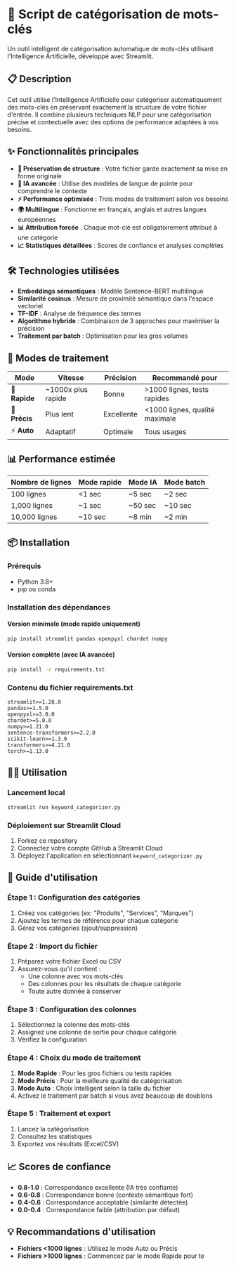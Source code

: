 # 🎯 Script de catégorisation de mots-clés

Un outil intelligent de catégorisation automatique de mots-clés utilisant l'Intelligence Artificielle, développé avec Streamlit.

## 📋 Description

Cet outil utilise l'Intelligence Artificielle pour catégoriser automatiquement des mots-clés en préservant exactement la structure de votre fichier d'entrée. Il combine plusieurs techniques NLP pour une catégorisation précise et contextuelle avec des options de performance adaptées à vos besoins.

## ✨ Fonctionnalités principales

- **🔄 Préservation de structure** : Votre fichier garde exactement sa mise en forme originale
- **🤖 IA avancée** : Utilise des modèles de langue de pointe pour comprendre le contexte
- **⚡ Performance optimisée** : Trois modes de traitement selon vos besoins
- **🌍 Multilingue** : Fonctionne en français, anglais et autres langues européennes
- **📊 Attribution forcée** : Chaque mot-clé est obligatoirement attribué à une catégorie
- **📈 Statistiques détaillées** : Scores de confiance et analyses complètes

## 🛠 Technologies utilisées

- **Embeddings sémantiques** : Modèle Sentence-BERT multilingue
- **Similarité cosinus** : Mesure de proximité sémantique dans l'espace vectoriel
- **TF-IDF** : Analyse de fréquence des termes
- **Algorithme hybride** : Combinaison de 3 approches pour maximiser la précision
- **Traitement par batch** : Optimisation pour les gros volumes

## 🚀 Modes de traitement

| Mode | Vitesse | Précision | Recommandé pour |
|------|---------|-----------|-----------------|
| 🚀 **Rapide** | ~1000x plus rapide | Bonne | >1000 lignes, tests rapides |
| 🎯 **Précis** | Plus lent | Excellente | <1000 lignes, qualité maximale |
| ⚡ **Auto** | Adaptatif | Optimale | Tous usages |

## 📊 Performance estimée

| Nombre de lignes | Mode rapide | Mode IA | Mode batch |
|------------------|-------------|---------|------------|
| 100 lignes       | <1 sec      | ~5 sec  | ~2 sec     |
| 1,000 lignes     | ~1 sec      | ~50 sec | ~10 sec    |
| 10,000 lignes    | ~10 sec     | ~8 min  | ~2 min     |

## 📦 Installation

### Prérequis
- Python 3.8+
- pip ou conda

### Installation des dépendances

#### Version minimale (mode rapide uniquement)
```bash
pip install streamlit pandas openpyxl chardet numpy
```

#### Version complète (avec IA avancée)
```bash
pip install -r requirements.txt
```

### Contenu du fichier requirements.txt
```
streamlit>=1.28.0
pandas>=1.5.0
openpyxl>=3.0.0
chardet>=5.0.0
numpy>=1.21.0
sentence-transformers>=2.2.0
scikit-learn>=1.3.0
transformers>=4.21.0
torch>=1.13.0
```

## 🏃‍♂️ Utilisation

### Lancement local
```bash
streamlit run keyword_categorizer.py
```

### Déploiement sur Streamlit Cloud
1. Forkez ce repository
2. Connectez votre compte GitHub à Streamlit Cloud
3. Déployez l'application en sélectionnant `keyword_categorizer.py`

## 📝 Guide d'utilisation

### Étape 1 : Configuration des catégories
1. Créez vos catégories (ex: "Produits", "Services", "Marques")
2. Ajoutez les termes de référence pour chaque catégorie
3. Gérez vos catégories (ajout/suppression)

### Étape 2 : Import du fichier
1. Préparez votre fichier Excel ou CSV
2. Assurez-vous qu'il contient :
   - Une colonne avec vos mots-clés
   - Des colonnes pour les résultats de chaque catégorie
   - Toute autre donnée à conserver

### Étape 3 : Configuration des colonnes
1. Sélectionnez la colonne des mots-clés
2. Assignez une colonne de sortie pour chaque catégorie
3. Vérifiez la configuration

### Étape 4 : Choix du mode de traitement
1. **Mode Rapide** : Pour les gros fichiers ou tests rapides
2. **Mode Précis** : Pour la meilleure qualité de catégorisation
3. **Mode Auto** : Choix intelligent selon la taille du fichier
4. Activez le traitement par batch si vous avez beaucoup de doublons

### Étape 5 : Traitement et export
1. Lancez la catégorisation
2. Consultez les statistiques
3. Exportez vos résultats (Excel/CSV)

## 📈 Scores de confiance

- **0.8-1.0** : Correspondance excellente (IA très confiante)
- **0.6-0.8** : Correspondance bonne (contexte sémantique fort)
- **0.4-0.6** : Correspondance acceptable (similarité détectée)
- **0.0-0.4** : Correspondance faible (attribution par défaut)

## 💡 Recommandations d'utilisation

- **Fichiers <1000 lignes** : Utilisez le mode Auto ou Précis
- **Fichiers >1000 lignes** : Commencez par le mode Rapide pour te
